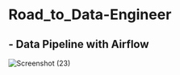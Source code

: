 # Road_to_Data-Engineer

## - Data Pipeline with Airflow
![Screenshot (23)](https://user-images.githubusercontent.com/83392682/119871823-0c056800-bf4d-11eb-9fa1-ce9eb759f50f.png)
